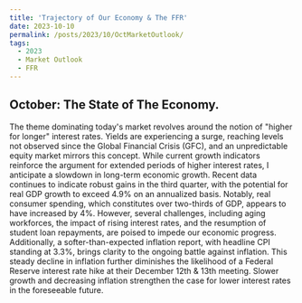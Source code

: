 ```yaml
---
title: 'Trajectory of Our Economy & The FFR'
date: 2023-10-10
permalink: /posts/2023/10/OctMarketOutlook/
tags:
  - 2023
  - Market Outlook
  - FFR
---
```


October: The State of The Economy.
---

The theme dominating today's market revolves around the notion of "higher for longer" interest rates. Yields are experiencing a surge, reaching levels not observed since the Global Financial Crisis (GFC), and an unpredictable equity market mirrors this concept. While current growth indicators reinforce the argument for extended periods of higher interest rates, I anticipate a slowdown in long-term economic growth. Recent data continues to indicate robust gains in the third quarter, with the potential for real GDP growth to exceed 4.9% on an annualized basis. Notably, real consumer spending, which constitutes over two-thirds of GDP, appears to have increased by 4%. However, several challenges, including aging workforces, the impact of rising interest rates, and the resumption of student loan repayments, are poised to impede our economic progress. Additionally, a softer-than-expected inflation report, with headline CPI standing at 3.3%, brings clarity to the ongoing battle against inflation. This steady decline in inflation further diminishes the likelihood of a Federal Reserve interest rate hike at their December 12th & 13th meeting. Slower growth and decreasing inflation strengthen the case for lower interest rates in the foreseeable future.



